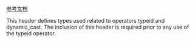 [参考文档](http://www.cplusplus.com/reference/typeinfo/)

<typeinfo>
This header defines types used related to operators typeid and dynamic_cast.
The inclusion of this header is required prior to any use of the typeid operator.
